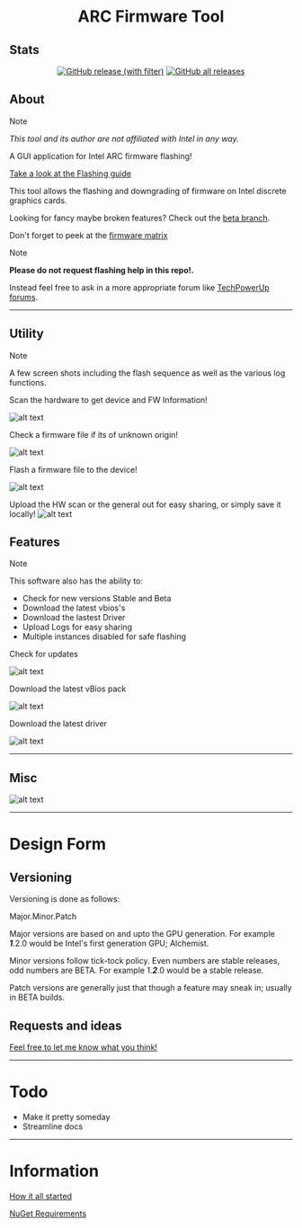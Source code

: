 <h1 align="center">ARC Firmware Tool</h1>

## Stats

<p align="center">
<a href="https://github.com/Solaris17/ARC-Firmware-Tool/releases"><img alt="GitHub release (with filter)" src="https://img.shields.io/github/v/release/Solaris17/ARC-Firmware-Tool"></a>
<a href="https://github.com/Solaris17/ARC-Firmware-Tool/releases"><img alt="GitHub all releases" src="https://img.shields.io/github/downloads/Solaris17/ARC-Firmware-Tool/total?label=Downloads"></a>
</p>

## About

> [!NOTE]
> *This tool and its author are not affiliated with Intel in any way.*

A GUI application for Intel ARC firmware flashing!

[Take a look at the Flashing guide](docs/guide.md)

This tool allows the flashing and downgrading of firmware on Intel discrete graphics cards.

Looking for fancy maybe broken features? Check out the [beta branch](https://github.com/Solaris17/ARC-Firmware-Tool/tree/beta).

Don't forget to peek at the [firmware matrix](https://github.com/Solaris17/Arc-Firmware)

> [!NOTE]
> **Please do not request flashing help in this repo!.**

Instead feel free to ask in a more appropriate forum like [TechPowerUp forums](https://www.techpowerup.com/forums/forums/intel-arc-gpus.94/).

-----

## Utility

> [!NOTE]
> A few screen shots including the flash sequence as well as the various log functions.

Scan the hardware to get device and FW Information!

![alt text](https://github.com/Solaris17/ARC-Firmware-Tool/blob/master/pictures/Scanning.gif?raw=true)

Check a firmware file if its of unknown origin!

![alt text](https://github.com/Solaris17/ARC-Firmware-Tool/blob/master/pictures/Checking.gif?raw=true)

Flash a firmware file to the device!

![alt text](https://github.com/Solaris17/ARC-Firmware-Tool/blob/master/pictures/Flashing.gif?raw=true)

Upload the HW scan or the general out for easy sharing, or simply save it locally!
![alt text](https://github.com/Solaris17/ARC-Firmware-Tool/blob/master/pictures/Log-save.gif?raw=true)

## Features

> [!NOTE]
> This software also has the ability to:

- Check for new versions Stable and Beta
- Download the latest vbios's
- Download the lastest Driver
- Upload Logs for easy sharing
- Multiple instances disabled for safe flashing

Check for updates

![alt text](https://github.com/Solaris17/ARC-Firmware-Tool/blob/master/pictures/Update.gif?raw=true)

Download the latest vBios pack

![alt text](https://github.com/Solaris17/ARC-Firmware-Tool/blob/master/pictures/Bios-Download.gif?raw=true)

Download the latest driver

![alt text](https://github.com/Solaris17/ARC-Firmware-Tool/blob/master/pictures/Driver-Download.gif?raw=true)

-----

## Misc

![alt text](https://github.com/Solaris17/ARC-Firmware-Tool/blob/master/pictures/About.gif?raw=true)

-----

# Design Form

## Versioning

Versioning is done as follows:

Major.Minor.Patch

Major versions are based on and upto the GPU generation. For example **_1_**.2.0 would be Intel's first generation GPU; Alchemist.

Minor versions follow tick-tock policy. Even numbers are stable releases, odd numbers are BETA. For example 1.**_2_**.0 would be a stable release.

Patch versions are generally just that though a feature may sneak in; usually in BETA builds.

## Requests and ideas

[Feel free to let me know what you think!](docs/requests.md)

-----

# Todo
- Make it pretty someday
- Streamline docs

-----

# Information

[How it all started](docs/history.md)

[NuGet Requirements](docs/nuget.md)
